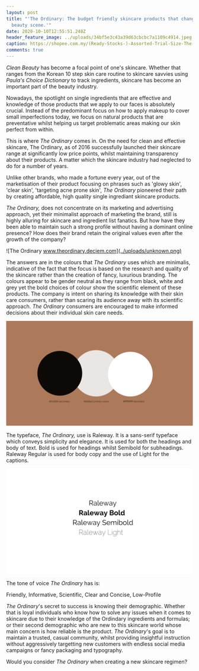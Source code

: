 ```yaml
---
layout: post
title: "'The Ordinary: The budget friendly skincare products that changed the
  beauty scene.'"
date: 2020-10-10T12:55:51.248Z
header_feature_image: ../uploads/34bf5e3c43a39d63cbcbc7a1109c4914.jpeg
caption: https://shopee.com.my/(Ready-Stocks-)-Assorted-Trial-Size-The-Ordinary-i.5127022.1393849648
comments: true
---
```

*Clean Beauty* has become a focal point of one's skincare. Whether that ranges from the Korean 10 step skin care routine to skincare savvies using *Paula's Choice Dictionary* to track ingredients, skincare has become an important part of the beauty industry. 

 Nowadays, the spotlight on single ingredients that are effective and knowledge of those products that we apply to our faces is absolutely crucial. Instead of the predominant focus on how to apply makeup to cover small imperfections today, we focus on natural products that are preventative whilst helping us target problematic areas making our skin perfect from within.

This is where *The Ordinary* comes in. On the need for clean and effective skincare, The Ordinary, as of 2016 successfully launched their skincare range at significantly low price points, whilst maintaining transparency about their products. A matter which the skincare industry had neglected to do for a number of years.

Unlike other brands, who made a fortune every year, out of the marketisation of their product focusing on phrases  such as 'glowy skin', 'clear skin', 'targeting acne prone skin', *The Ordinary* pioneered their path by creating affordable, high quality single ingrediant skincare products. 

*The Ordinary,* does not concentrate on its marketing and advertising approach, yet their minimalist approach of marketing the brand, still is highly alluring for skincare and ingredient list fanatics. But how have they been able to maintain such a strong profile without having a dominant online presence? How does their brand retain the original values even after the growth of the company?

![The Ordinary www.theordinary.deciem.com](../uploads/unknown.png)

The answers are in the colours that *The Ordinary* uses which are minimalis, indicative of the fact that the focus is based on the research and quality of the skincare rather than the creation of fancy, luxurious branding. The colours appear to be gender neutral as they range from black, white and grey yet the bold choices of colour show the scientific element of these products. The  company is intent on sharing its knowledge with their skin care consumers, rather than scaring its audience away with its scientific approach. *The Ordinary* consumers  are encouraged to make informed decisions about their individual skin care needs.  

![](../uploads/add-a-little-bit-of-body-text.png)

The typeface, *The Ordinary,* use is Raleway. It is a sans-serif typeface which conveys simplicity and elegance. It is used for both the headings and body of text. Bold is used for headings whilst Semibold for subheadings. Raleway Regular is used for body copy and the use of Light for the captions.

![](../uploads/add-a-little-bit-of-body-text-2.png)

The tone of voice *The Ordinary* has is:

Friendly, Informative, Scientific, Clear and Concise, Low-Profile

*The Ordinary*'s secret to success is knowing their demographic. Whether that is loyal individuals who know how to solve any issues when it comes to skincare due to their knowledge of the Ordindary  ingredients and formulas; or their second demographic who are new to this skincare world whose main concern is how reliable is the product. *The Ordinary*'s goal is to maintain a trusted, casual community, whilst providing insightful instruction without aggressively targetting new customers with endless social media campaigns or fancy packaging and typography.

Would you consider *The Ordinary* when creating a new skincare regimen?